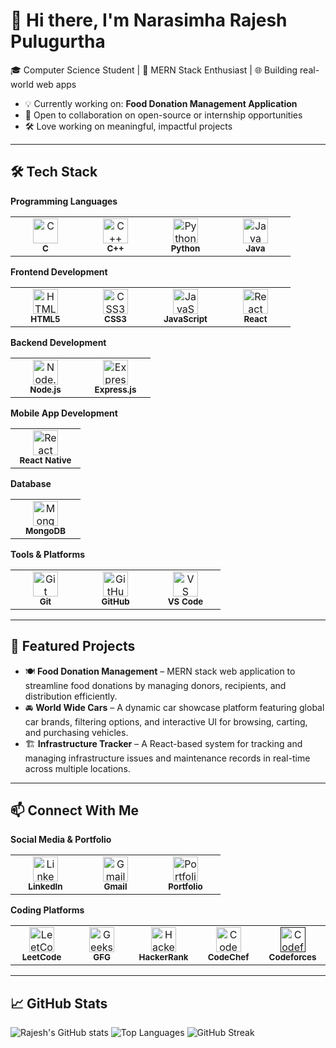 # 👋 Hi there, I'm Narasimha Rajesh Pulugurtha

🎓 Computer Science Student |
🚀 MERN Stack Enthusiast | 🌐 Building real-world web apps 
- 💡 Currently working on: **Food Donation Management Application**
- 🤝 Open to collaboration on open-source or internship opportunities
- 🛠️ Love working on meaningful, impactful projects

---

## 🛠️ Tech Stack

**Programming Languages**
<table> <tr> <td align="center" width="96"> <img src="https://cdn.jsdelivr.net/gh/devicons/devicon/icons/c/c-original.svg" width="40" alt="C" /><br><sub><b>C</b></sub> </td> <td align="center" width="96"> <img src="https://cdn.jsdelivr.net/gh/devicons/devicon/icons/cplusplus/cplusplus-original.svg" width="40" alt="C++" /><br><sub><b>C++</b></sub> </td> <td align="center" width="96"> <img src="https://cdn.jsdelivr.net/gh/devicons/devicon/icons/python/python-original.svg" width="40" alt="Python" /><br><sub><b>Python</b></sub> </td> <td align="center" width="96"> <img src="https://cdn.jsdelivr.net/gh/devicons/devicon/icons/java/java-original.svg" width="40" alt="Java" /><br><sub><b>Java</b></sub> </td> </tr> </table>

**Frontend Development**
<table> <tr> <td align="center" width="96"> <img src="https://cdn.jsdelivr.net/gh/devicons/devicon/icons/html5/html5-original.svg" width="40" alt="HTML5" /><br><sub><b>HTML5</b></sub> </td> <td align="center" width="96"> <img src="https://cdn.jsdelivr.net/gh/devicons/devicon/icons/css3/css3-original.svg" width="40" alt="CSS3" /><br><sub><b>CSS3</b></sub> </td> <td align="center" width="96"> <img src="https://cdn.jsdelivr.net/gh/devicons/devicon/icons/javascript/javascript-original.svg" width="40" alt="JavaScript" /><br><sub><b>JavaScript</b></sub> </td> <td align="center" width="96"> <img src="https://cdn.jsdelivr.net/gh/devicons/devicon/icons/react/react-original.svg" width="40" alt="React" /><br><sub><b>React</b></sub> </td> </tr> </table>

**Backend Development**
<table> <tr> <td align="center" width="96"> <img src="https://cdn.jsdelivr.net/gh/devicons/devicon/icons/nodejs/nodejs-original.svg" width="40" alt="Node.js" /><br><sub><b>Node.js</b></sub> </td> <td align="center" width="96"> <img src="https://cdn.jsdelivr.net/gh/devicons/devicon/icons/express/express-original.svg" width="40" alt="Express.js" /><br><sub><b>Express.js</b></sub> </td> </tr> </table>

**Mobile App Development**
<table> <tr> <td align="center" width="96"> <img src="https://cdn.jsdelivr.net/gh/devicons/devicon/icons/react/react-original.svg" width="40" alt="React Native" /><br><sub><b>React Native</b></sub> </td> </tr> </table>

**Database**
<table> <tr> <td align="center" width="96"> <img src="https://cdn.jsdelivr.net/gh/devicons/devicon/icons/mongodb/mongodb-original.svg" width="40" alt="MongoDB" /><br><sub><b>MongoDB</b></sub> </td> </tr> </table>

**Tools & Platforms**
<table>
  <tr>
    <td align="center" width="96">
      <img src="https://cdn.jsdelivr.net/gh/devicons/devicon/icons/git/git-original.svg" width="40" alt="Git" /><br><sub><b>Git</b></sub>
    </td>
    <td align="center" width="96">
      <img src="https://cdn.jsdelivr.net/gh/devicons/devicon/icons/github/github-original.svg" width="40" alt="GitHub" /><br><sub><b>GitHub</b></sub>
    </td>
    <td align="center" width="96">
      <img src="https://cdn.jsdelivr.net/gh/devicons/devicon/icons/vscode/vscode-original.svg" width="40" alt="VS Code" /><br><sub><b>VS Code</b></sub>
    </td>
  </tr>
</table>

---

## 🚀 Featured Projects

- 🍽️ **Food Donation Management** – MERN stack web application to streamline food donations by managing donors, recipients, and distribution efficiently.
- 🚘 **World Wide Cars** – A dynamic car showcase platform featuring global car brands, filtering options, and interactive UI for browsing, carting, and purchasing vehicles.
- 🏗️ **Infrastructure Tracker** – A React-based system for tracking and managing infrastructure issues and maintenance records in real-time across multiple locations.

---

## 📫 Connect With Me
**Social Media & Portfolio**
<table> <tr> <td align="center" width="96"> <a href="https://www.linkedin.com/in/pnrajesh16/" target="_blank"> <img src="https://cdn.jsdelivr.net/gh/devicons/devicon/icons/linkedin/linkedin-original.svg" width="40" alt="LinkedIn" /><br><sub><b>LinkedIn</b></sub> </a> </td> <td align="center" width="96"> <a href="mailto:pnr24854@gmail.com" target="_blank"> <img src="https://cdn.jsdelivr.net/gh/devicons/devicon/icons/google/google-original.svg" width="40" alt="Gmail" /><br><sub><b>Gmail</b></sub> </a> </td> <td align="center" width="96"> <a href="https://narasimha-rajesh-portfolio.vercel.app/" target="_blank"> <img src="https://cdn.jsdelivr.net/gh/devicons/devicon/icons/devicon/devicon-original.svg" width="40" alt="Portfolio" /><br><sub><b>Portfolio</b></sub> </a> </td> </tr> </table>



**Coding Platforms**
<table>
  <tr>
    <td align="center" width="96">
      <a href="https://leetcode.com/u/Rajesh_16/" target="_blank">
        <img src="https://upload.wikimedia.org/wikipedia/commons/1/19/LeetCode_logo_black.png" width="40" alt="LeetCode" /><br><sub><b>LeetCode</b></sub>
      </a>
    </td>
    <td align="center" width="96">
      <a href="https://www.geeksforgeeks.org/user/rajesh1605/" target="_blank">
        <img src="https://upload.wikimedia.org/wikipedia/commons/4/43/GeeksforGeeks.svg" width="40" alt="GeeksforGeeks" /><br><sub><b>GFG</b></sub>
      </a>
    </td>
    <td align="center" width="96">
      <a href="https://www.hackerrank.com/profile/22MH1A05K4" target="_blank">
        <img src="https://cdn.worldvectorlogo.com/logos/hackerrank.svg" width="40" alt="HackerRank" /><br><sub><b>HackerRank</b></sub>
      </a>
    </td>
    <td align="center" width="96">
      <a href="https://www.codechef.com/users/rajesh_886" target="_blank">
        <img src="https://cdn.codechef.com/images/cc-logo.svg" width="40" alt="CodeChef" /><br><sub><b>CodeChef</b></sub>
      </a>
    </td>
    <td align="center" width="96">
      <a href=""https://codeforces.com/profile/rajesh_16 target="_blank">
        <img src="https://sta.codeforces.com/s/96999/images/codeforces-logo-with-telegram.png" width="40" alt="Codeforces" /><br><sub><b>Codeforces</b></sub>
      </a>
    </td>
  </tr>
</table>


---

## 📈 GitHub Stats

![Rajesh's GitHub stats](https://github-readme-stats.vercel.app/api?username=PRajesh999&show_icons=true&theme=radical)
![Top Languages](https://github-readme-stats.vercel.app/api/top-langs/?username=PRajesh999&layout=compact&theme=radical)
![GitHub Streak](https://streak-stats.demolab.com?user=PRajesh999&theme=tokyonight)
